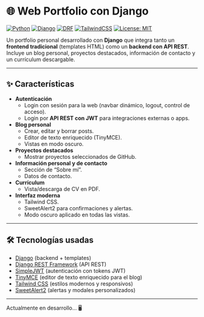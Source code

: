# 🌐 Web Portfolio con Django

[![Python](https://img.shields.io/badge/Python-3.10+-blue.svg?logo=python)](https://www.python.org/)
[![Django](https://img.shields.io/badge/Django-5.0-green.svg?logo=django)](https://www.djangoproject.com/)
[![DRF](https://img.shields.io/badge/DRF-3.x-red.svg?logo=django)](https://www.django-rest-framework.org/)
[![TailwindCSS](https://img.shields.io/badge/TailwindCSS-3.x-38B2AC?logo=tailwind-css&logoColor=white)](https://tailwindcss.com/)
[![License: MIT](https://img.shields.io/badge/License-MIT-yellow.svg)](https://opensource.org/licenses/MIT)

Un portfolio personal desarrollado con **Django** que integra tanto un **frontend tradicional** (templates HTML) como un **backend con API REST**.  
Incluye un blog personal, proyectos destacados, información de contacto y un currículum descargable.  

---

## ✨ Características

- **Autenticación**
  - Login con sesión para la web (navbar dinámico, logout, control de acceso).
  - Login por **API REST con JWT** para integraciones externas o apps.
- **Blog personal**
  - Crear, editar y borrar posts.
  - Editor de texto enriquecido (TinyMCE).
  - Vistas en modo oscuro.
- **Proyectos destacados**
  - Mostrar proyectos seleccionados de GitHub.
- **Información personal y de contacto**
  - Sección de “Sobre mí”.
  - Datos de contacto.
- **Currículum**
  - Vista/descarga de CV en PDF.
- **Interfaz moderna**
  - Tailwind CSS.
  - SweetAlert2 para confirmaciones y alertas.
  - Modo oscuro aplicado en todas las vistas.

---

## 🛠️ Tecnologías usadas

- [Django](https://www.djangoproject.com/) (backend + templates)
- [Django REST Framework](https://www.django-rest-framework.org/) (API REST)
- [SimpleJWT](https://django-rest-framework-simplejwt.readthedocs.io/) (autenticación con tokens JWT)
- [TinyMCE](https://www.tiny.cloud/) (editor de texto enriquecido para el blog)
- [Tailwind CSS](https://tailwindcss.com/) (estilos modernos y responsivos)
- [SweetAlert2](https://sweetalert2.github.io/) (alertas y modales personalizados)

---

Actualmente en desarrollo... 🖥️
